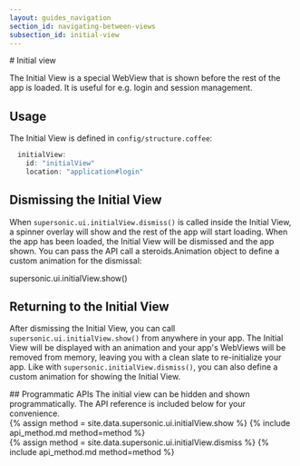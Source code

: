 ```yaml
---
layout: guides_navigation
section_id: navigating-between-views
subsection_id: initial-view
---
```

<section class="docs-section" id="initial-view">
# Initial view

The Initial View is a special WebView that is shown before the rest of the app is loaded. It is useful for e.g. login and session management.

## Usage

The Initial View is defined in `config/structure.coffee`:

```js
  initialView:
    id: "initialView"
    location: "application#login"
```

## Dismissing the Initial View

When `supersonic.ui.initialView.dismiss()` is called inside the Initial View, a spinner overlay will show and the rest of the app will start loading. When the app has been loaded, the Initial View will be dismissed and the app shown. You can pass the API call a steroids.Animation object to define a custom animation for the dismissal:

supersonic.ui.initialView.show()

## Returning to the Initial View

After dismissing the Initial View, you can call `supersonic.ui.initialView.show()` from anywhere in your app. The Initial View will be displayed with an animation and your app's WebViews will be removed from memory, leaving you with a clean slate to re-initialize your app. Like with `supersonic.initialView.dismiss()`, you can also define a custom animation for showing the Initial View.

</section>

<section class="docs-section" id="programmatic-apis">
## Programmatic APIs
The initial view can be hidden and shown programmatically. The API reference is included below for your convenience.
</section>

<section class="docs-section" id="show">
{% assign method = site.data.supersonic.ui.initialView.show %}
{% include api_method.md method=method %}
</section>

<section class="docs-section" id="dismiss">
{% assign method = site.data.supersonic.ui.initialView.dismiss %}
{% include api_method.md method=method %}
</section>
